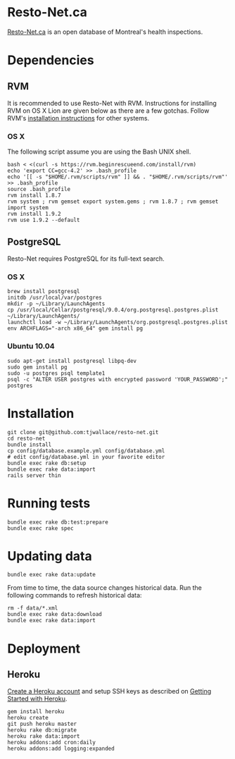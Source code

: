 # Resto-Net.ca

[Resto-Net.ca](http://resto-net.ca/) is an open database of Montreal's health inspections.

# Dependencies

## RVM

It is recommended to use Resto-Net with RVM. Instructions for installing RVM on OS X Lion are given below as there are a few gotchas. Follow RVM's [installation instructions](http://beginrescueend.com/rvm/install/) for other systems.

### OS X

The following script assume you are using the Bash UNIX shell.

    bash < <(curl -s https://rvm.beginrescueend.com/install/rvm)
    echo 'export CC=gcc-4.2' >> .bash_profile
    echo '[[ -s "$HOME/.rvm/scripts/rvm" ]] && . "$HOME/.rvm/scripts/rvm"' >> .bash_profile
    source .bash_profile
    rvm install 1.8.7
    rvm system ; rvm gemset export system.gems ; rvm 1.8.7 ; rvm gemset import system
    rvm install 1.9.2
    rvm use 1.9.2 --default

## PostgreSQL

Resto-Net requires PostgreSQL for its full-text search.

### OS X

    brew install postgresql
    initdb /usr/local/var/postgres
    mkdir -p ~/Library/LaunchAgents
    cp /usr/local/Cellar/postgresql/9.0.4/org.postgresql.postgres.plist ~/Library/LaunchAgents/
    launchctl load -w ~/Library/LaunchAgents/org.postgresql.postgres.plist
    env ARCHFLAGS="-arch x86_64" gem install pg

### Ubuntu 10.04

    sudo apt-get install postgresql libpq-dev
    sudo gem install pg
    sudo -u postgres psql template1
    psql -c "ALTER USER postgres with encrypted password 'YOUR_PASSWORD';" postgres

# Installation

    git clone git@github.com:tjwallace/resto-net.git
    cd resto-net
    bundle install
    cp config/database.example.yml config/database.yml
    # edit config/database.yml in your favorite editor
    bundle exec rake db:setup
    bundle exec rake data:import
    rails server thin

# Running tests

    bundle exec rake db:test:prepare
    bundle exec rake spec

# Updating data

    bundle exec rake data:update

From time to time, the data source changes historical data. Run the following commands to refresh historical data:

    rm -f data/*.xml
    bundle exec rake data:download
    bundle exec rake data:import

# Deployment

## Heroku

[Create a Heroku account](http://heroku.com/signup) and setup SSH keys as described on [Getting Started with Heroku](http://devcenter.heroku.com/articles/quickstart).

    gem install heroku
    heroku create
    git push heroku master
    heroku rake db:migrate
    heroku rake data:import
    heroku addons:add cron:daily
    heroku addons:add logging:expanded
